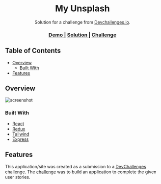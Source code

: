 <h1 align="center">My Unsplash</h1>

<div align="center">
   Solution for a challenge from  <a href="http://devchallenges.io" target="_blank">Devchallenges.io</a>.
</div>

<div align="center">
  <h3>
    <a href="https://stirring-paletas-f5ab8e.netlify.app/">
      Demo
    </a>
    <span> | </span>
    <a href="https://github.com/Cyber-Kira/my-unsplash">
      Solution
    </a>
    <span> | </span>
    <a href="https://devchallenges.io/challenges/rYyhwJAxMfES5jNQ9YsP">
      Challenge
    </a>
  </h3>
</div>

<!-- TABLE OF CONTENTS -->

## Table of Contents

- [Overview](#overview)
  - [Built With](#built-with)
- [Features](#features)

<!-- OVERVIEW -->

## Overview

![screenshot](https://i.ibb.co/p0BqQFr/da0ca8db-8b95-4213-98be-546903a4edc0.png)

### Built With

<!-- This section should list any major frameworks that you built your project using. Here are a few examples.-->

- [React](https://reactjs.org/)
- [Redux](https://redux-toolkit.js.org/)
- [Tailwind](https://tailwindcss.com/)
- [Express](https://expressjs.com/)

## Features

<!-- List the features of your application or follow the template. Don't share the figma file here :) -->

This application/site was created as a submission to a [DevChallenges](https://devchallenges.io/challenges) challenge. The [challenge](https://devchallenges.io/challenges/rYyhwJAxMfES5jNQ9YsP) was to build an application to complete the given user stories.

